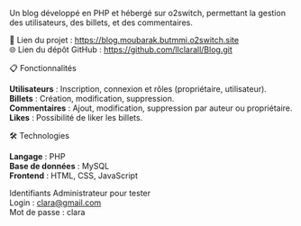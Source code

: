 Un blog développé en PHP et hébergé sur o2switch, permettant la gestion des utilisateurs, des billets, et des commentaires.

🚀 Lien du projet : https://blog.moubarak.butmmi.o2switch.site <br>
🌐 Lien du dépôt GitHub : https://github.com/llclarall/Blog.git
 
📋 Fonctionnalités

**Utilisateurs** : Inscription, connexion et rôles (propriétaire, utilisateur). <br>
**Billets** : Création, modification, suppression. <br>
**Commentaires** : Ajout, modification, suppression par auteur ou propriétaire. <br>
**Likes** : Possibilité de liker les billets.

🛠️ Technologies

**Langage** : PHP  <br>
**Base de données** : MySQL  <br>
**Frontend** : HTML, CSS, JavaScript  <br>

Identifiants Administrateur pour tester  <br>
Login : clara@gmail.com  <br>
Mot de passe : clara
